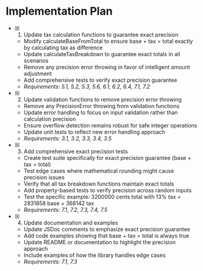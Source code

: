 # Implementation Plan

- [x] 1. Update tax calculation functions to guarantee exact precision
  - Modify calculateBaseFromTotal to ensure base + tax = total exactly by calculating tax as difference
  - Update calculateTaxBreakdown to guarantee exact totals in all scenarios
  - Remove any precision error throwing in favor of intelligent amount adjustment
  - Add comprehensive tests to verify exact precision guarantee
  - _Requirements: 5.1, 5.2, 5.3, 5.6, 6.1, 6.2, 6.4, 7.1, 7.2_

- [x] 2. Update validation functions to remove precision error throwing
  - Remove any PrecisionError throwing from validation functions
  - Update error handling to focus on input validation rather than calculation precision
  - Ensure overflow detection remains robust for safe integer operations
  - Update unit tests to reflect new error handling approach
  - _Requirements: 3.1, 3.2, 3.3, 3.4, 3.5_

- [x] 3. Add comprehensive exact precision tests
  - Create test suite specifically for exact precision guarantee (base + tax = total)
  - Test edge cases where mathematical rounding might cause precision issues
  - Verify that all tax breakdown functions maintain exact totals
  - Add property-based tests to verify precision across random inputs
  - Test the specific example: 3200000 cents total with 13% tax = 2831858 base + 368142 tax
  - _Requirements: 7.1, 7.2, 7.3, 7.4, 7.5_

- [x] 4. Update documentation and examples
  - Update JSDoc comments to emphasize exact precision guarantee
  - Add code examples showing that base + tax = total is always true
  - Update README or documentation to highlight the precision approach
  - Include examples of how the library handles edge cases
  - _Requirements: 7.1, 7.3_
